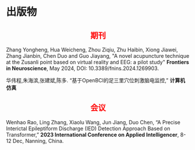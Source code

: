 # **出版物**

## <center><font color="red">**期刊**</font></center>
Zhang Yongheng, Hua Weicheng, Zhou Ziqiu, Zhu Haibin, Xiong Jiawei, Zhang Jianbin, Chen Duo and Guo Jiayang, "A novel acupuncture technique at the Zusanli point based on virtual reality and EEG: a pilot study" **Frontiers in Neuroscience**,  May 2024, DOI: 10.3389/fnins.2024.1269903. 

华伟程,朱海滨,张建斌,陈多. “基于OpenBCI的足三里穴位刺激脑电监控,” **计算机仿真**


## <center><font color="red">**会议**</font></center>     
Wenhao Rao, Ling Zhang, Xiaolu Wang, Jun Jiang, Duo Chen, “A Precise Interictal Epileptiform Discharge (IED) Detection Approach Based on Transformer,” **2023 International Conference on Applied Intelligencer**, 8-12 Dec, Nanning, China.